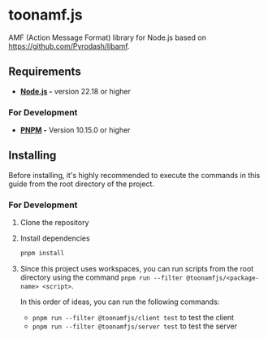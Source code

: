 # toonamf.js

AMF (Action Message Format) library for Node.js based on https://github.com/Pyrodash/libamf.

## Requirements

- **[Node.js](https://nodejs.org/) -** version 22.18 or higher

### For Development

- **[PNPM](https://pnpm.io/) -** Version 10.15.0 or higher

## Installing

Before installing, it's highly recommended to execute the commands in this guide
from the root directory of the project.

### For Development

1. Clone the repository
2. Install dependencies

    ```bash
    pnpm install
    ```

3. Since this project uses workspaces,
   you can run scripts from the root directory using the command
   `pnpm run --filter @toonamfjs/<package-name> <script>`.

    In this order of ideas, you can run the following commands:

    - `pnpm run --filter @toonamfjs/client test` to test the client
    - `pnpm run --filter @toonamfjs/server test` to test the server
